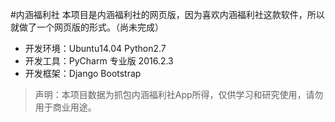 #内涵福利社
本项目是内涵福利社的网页版，因为喜欢内涵福利社这款软件，所以就做了一个网页版的形式。（尚未完成）

- 开发环境：Ubuntu14.04 Python2.7
- 开发工具：PyCharm 专业版 2016.2.3
- 开发框架：Django Bootstrap

>声明：本项目数据为抓包内涵福利社App所得，仅供学习和研究使用，请勿用于商业用途。
